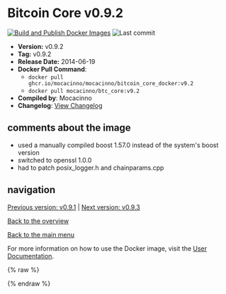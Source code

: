 # Bitcoin Core v0.9.2

[![Build and Publish Docker Images](https://github.com/mocacinno/bitcoin_core_docker/actions/workflows/build-and-publish.yml/badge.svg?branch=v9.2)](https://github.com/mocacinno/bitcoin_core_docker/actions/workflows/build-and-publish.yml)
![Last commit](https://badgen.net/github/last-commit/mocacinno/bitcoin_core_docker/v9.2)

- **Version:** v0.9.2
- **Tag:** v0.9.2
- **Release Date:** 2014-06-19
- **Docker Pull Command**:
  - `docker pull ghcr.io/mocacinno/mocacinno/bitcoin_core_docker:v9.2`
  - `docker pull mocacinno/btc_core:v9.2`
- **Compiled by**: Mocacinno
- **Changelog**: [View Changelog](https://github.com/bitcoin/bitcoin/blob/v0.9.2/doc/release-notes.md)

## comments about the image

- used a manually compiled boost 1.57.0 instead of the system's boost version
- switched to openssl 1.0.0
- had to patch posix_logger.h and chainparams.cpp

## navigation

[Previous version: v0.9.1](./v9.1.md) | [Next version: v0.9.3](./v9.3.md)

[Back to the overview](./Readme.md)

[Back to the main menu](../Readme.md)

For more information on how to use the Docker image, visit the [User Documentation](../userdocs/Readme.md).

<!-- Google tag (gtag.js) -->
{% raw %}
<script async src="https://www.googletagmanager.com/gtag/js?id=G-BPC6NC6FF9"></script>
<script>
  window.dataLayer = window.dataLayer || [];
  function gtag(){dataLayer.push(arguments);}
  gtag('js', new Date());
  gtag('config', 'G-BPC6NC6FF9');
</script>
{% endraw %}

